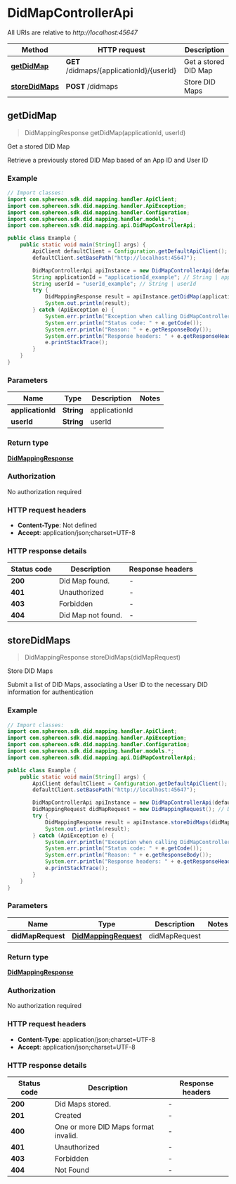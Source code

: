 # DidMapControllerApi

All URIs are relative to *http://localhost:45647*

Method | HTTP request | Description
------------- | ------------- | -------------
[**getDidMap**](DidMapControllerApi.md#getDidMap) | **GET** /didmaps/{applicationId}/{userId} | Get a stored DID Map
[**storeDidMaps**](DidMapControllerApi.md#storeDidMaps) | **POST** /didmaps | Store DID Maps



## getDidMap

> DidMappingResponse getDidMap(applicationId, userId)

Get a stored DID Map

Retrieve a previously stored DID Map based of an App ID and User ID

### Example

```java
// Import classes:
import com.sphereon.sdk.did.mapping.handler.ApiClient;
import com.sphereon.sdk.did.mapping.handler.ApiException;
import com.sphereon.sdk.did.mapping.handler.Configuration;
import com.sphereon.sdk.did.mapping.handler.models.*;
import com.sphereon.sdk.did.mapping.api.DidMapControllerApi;

public class Example {
    public static void main(String[] args) {
        ApiClient defaultClient = Configuration.getDefaultApiClient();
        defaultClient.setBasePath("http://localhost:45647");

        DidMapControllerApi apiInstance = new DidMapControllerApi(defaultClient);
        String applicationId = "applicationId_example"; // String | applicationId
        String userId = "userId_example"; // String | userId
        try {
            DidMappingResponse result = apiInstance.getDidMap(applicationId, userId);
            System.out.println(result);
        } catch (ApiException e) {
            System.err.println("Exception when calling DidMapControllerApi#getDidMap");
            System.err.println("Status code: " + e.getCode());
            System.err.println("Reason: " + e.getResponseBody());
            System.err.println("Response headers: " + e.getResponseHeaders());
            e.printStackTrace();
        }
    }
}
```

### Parameters


Name | Type | Description  | Notes
------------- | ------------- | ------------- | -------------
 **applicationId** | **String**| applicationId |
 **userId** | **String**| userId |

### Return type

[**DidMappingResponse**](DidMappingResponse.md)

### Authorization

No authorization required

### HTTP request headers

- **Content-Type**: Not defined
- **Accept**: application/json;charset=UTF-8

### HTTP response details
| Status code | Description | Response headers |
|-------------|-------------|------------------|
| **200** | Did Map found. |  -  |
| **401** | Unauthorized |  -  |
| **403** | Forbidden |  -  |
| **404** | Did Map not found. |  -  |


## storeDidMaps

> DidMappingResponse storeDidMaps(didMapRequest)

Store DID Maps

Submit a list of DID Maps, associating a User ID to the necessary DID information for authentication

### Example

```java
// Import classes:
import com.sphereon.sdk.did.mapping.handler.ApiClient;
import com.sphereon.sdk.did.mapping.handler.ApiException;
import com.sphereon.sdk.did.mapping.handler.Configuration;
import com.sphereon.sdk.did.mapping.handler.models.*;
import com.sphereon.sdk.did.mapping.api.DidMapControllerApi;

public class Example {
    public static void main(String[] args) {
        ApiClient defaultClient = Configuration.getDefaultApiClient();
        defaultClient.setBasePath("http://localhost:45647");

        DidMapControllerApi apiInstance = new DidMapControllerApi(defaultClient);
        DidMappingRequest didMapRequest = new DidMappingRequest(); // DidMappingRequest | didMapRequest
        try {
            DidMappingResponse result = apiInstance.storeDidMaps(didMapRequest);
            System.out.println(result);
        } catch (ApiException e) {
            System.err.println("Exception when calling DidMapControllerApi#storeDidMaps");
            System.err.println("Status code: " + e.getCode());
            System.err.println("Reason: " + e.getResponseBody());
            System.err.println("Response headers: " + e.getResponseHeaders());
            e.printStackTrace();
        }
    }
}
```

### Parameters


Name | Type | Description  | Notes
------------- | ------------- | ------------- | -------------
 **didMapRequest** | [**DidMappingRequest**](DidMappingRequest.md)| didMapRequest |

### Return type

[**DidMappingResponse**](DidMappingResponse.md)

### Authorization

No authorization required

### HTTP request headers

- **Content-Type**: application/json;charset=UTF-8
- **Accept**: application/json;charset=UTF-8

### HTTP response details
| Status code | Description | Response headers |
|-------------|-------------|------------------|
| **200** | Did Maps stored. |  -  |
| **201** | Created |  -  |
| **400** | One or more DID Maps format invalid. |  -  |
| **401** | Unauthorized |  -  |
| **403** | Forbidden |  -  |
| **404** | Not Found |  -  |

